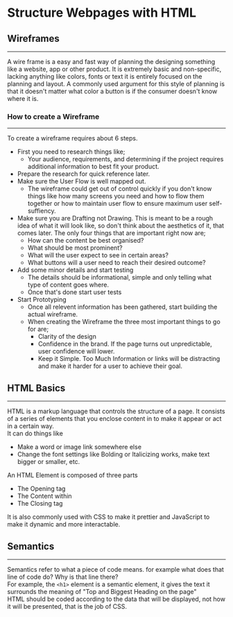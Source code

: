 # Structure Webpages with HTML

## Wireframes

---

A wire frame is a easy and fast way of planning the designing something like a website, app or other product. It is extremely basic and non-specific, lacking anything like colors, fonts or text it is entirely focused on the planning and layout. A commonly used argument for this style of planning is that it doesn't matter what color a button is if the consumer doesn't know where it is.

### How to create a Wireframe

---

To create a wireframe requires about 6 steps.

- First you need to research things like;
    - Your audience, requirements, and determining if the project requires additional information to best fit your product.
- Prepare the research for quick reference later.
- Make sure the User Flow is well mapped out. 
    - The wireframe could get out of control quickly if you don't know things like how many screens you need and how to flow them together or how to maintain user flow to ensure maximum user self-suffiency.
- Make sure you are Drafting not Drawing. This is meant to be a rough idea of what it will look like, so don't think about the aesthetics of it, that comes later. The only four things that are important right now are;
    - How can the content be best organised?
    - What should be most prominent?
    - What will the user expect to see in certain areas?
    - What buttons will a user need to reach their desired outcome?
- Add some minor details and start testing
    - The details should be informational, simple and only telling what type of content goes where.
    - Once that's done start user tests
- Start Prototyping
    - Once all relevent information has been gathered, start building the actual wireframe.
    - When creating the Wireframe the three most important things to go for are;
        - Clarity of the design
        - Confidence in the brand. If the page turns out unpredictable, user confidence will lower.
        - Keep it Simple. Too Much Information or links will be distracting and make it harder for a user to achieve their goal.

## HTML Basics

---

HTML is a markup language that controls the structure of a page. It consists of a series of elements that you enclose content in to make it appear or act in a certain way.<br>
It can do things like

- Make a word or image link somewhere else
- Change the font settings like Bolding or Italicizing works, make text bigger or smaller, etc.

An HTML Element is composed of three parts

- The Opening tag
- The Content within
- The Closing tag

It is also commonly used with CSS to make it prettier and JavaScript to make it dynamic and more interactable.

## Semantics

---

Semantics refer to what a piece of code means. for example what does that line of code do? Why is that line there?<br>
For example, the `<h1>` element is a semantic element, it gives the text it surrounds the meaning of "Top and Biggest Heading on the page"<br>
HTML should be coded according to the data that will be displayed, not how it will be presented, that is the job of CSS.